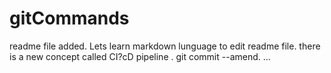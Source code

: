 # gitCommands
readme file added.
Lets learn markdown lunguage to edit readme file.
there is a new concept called CI?cD pipeline .
git commit --amend. ...
